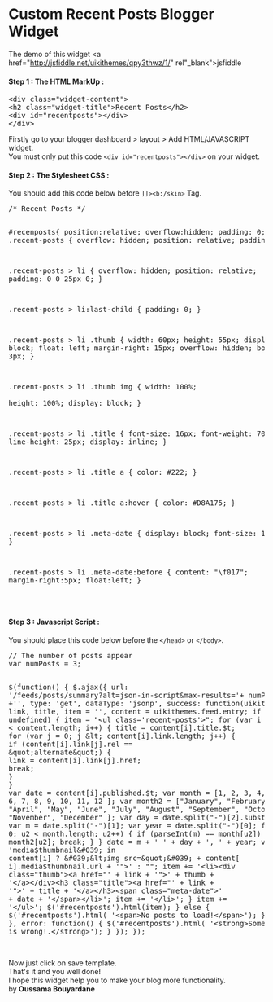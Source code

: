 # Custom Recent Posts Blogger Widget

The demo of this widget <a href="http://jsfiddle.net/uikithemes/qpy3thwz/1/" rel"_blank">jsfiddle</a>
<h4>Step 1 : The HTML MarkUp :</h4>
<pre>
&lt;div class=&quot;widget-content&quot;&gt;
&lt;h2 class=&quot;widget-title&quot;&gt;Recent Posts&lt;/h2&gt;
&lt;div id=&quot;recentposts&quot;&gt;&lt;/div&gt;
&lt;/div&gt;
</pre>
Firstly go to your blogger dashboard > layout > Add HTML/JAVASCRIPT widget.<br/>
You must only put this code <code>&lt;div id=&quot;recentposts&quot;&gt;&lt;/div&gt;</code> on your widget.
<br/>
<h4>Step 2 : The Stylesheet CSS :</h4>
You should add this code below before <code>]]&gt;&lt;b:/skin&gt;</code> Tag.
<pre>
/* Recent Posts */

#recenposts{
    position:relative;
    overflow:hidden;
    padding: 0;
}
.recent-posts {
    overflow: hidden;
    position: relative;
    padding: 0;
}

.recent-posts > li  {
    overflow: hidden;
    position: relative;
    padding: 0 0 25px 0;
}

.recent-posts > li:last-child  {
    padding: 0;
}

.recent-posts > li .thumb {
    width: 60px;
    height: 55px;
    display: block;
    float: left;
    margin-right: 15px;
    overflow: hidden;
    border-radius: 3px;
}

.recent-posts > li .thumb img {
    width: 100%;        
    height: 100%;
    display: block;
}

.recent-posts > li .title {
    font-size: 16px;
    font-weight: 700;
    line-height: 25px;
    display: inline;
}

.recent-posts > li .title a {
    color: #222;
}

.recent-posts > li .title a:hover {
    color: #D8A175;
}

.recent-posts > li .meta-date {
    display: block;
    font-size: 12px;
}

.recent-posts > li .meta-date:before {
    content: "\f017";
    margin-right:5px;
    float:left;
}
</pre>
<br/>
<h4>Step 3 : Javascript Script :</h4>
You should place this code below before the <code>&lt;/head&gt;</code> or <code>&lt;/body&gt;</code>.
<pre>
// The number of posts appear
var numPosts = 3;

$(function() {
    $.ajax({
        url: &#039;/feeds/posts/summary?alt=json-in-script&amp;max-results=&#039;+ numPosts +&#039;&#039;,
        type: &#039;get&#039;,
        dataType: &#039;jsonp&#039;,
        success: function(uikithemes) {
            var link, title, item = &#039;&#039;,
                content = uikithemes.feed.entry;
            if (content !== undefined) {
                item = &quot;&lt;ul class=&#039;recent-posts&#039;&gt;&quot;;
                for (var i = 0; i &lt; content.length; i++) {
                    title = content[i].title.$t;
                    for (var j = 0; j &lt; content[i].link.length; j++) {
                        if (content[i].link[j].rel ==
                            &quot;alternate&quot;) {
                            link = content[i].link[j].href;
                            break;
                        }
                    }
                    var date = content[i].published.$t;
                    var month = [1, 2, 3, 4, 5, 6, 7, 8, 9,
                        10, 11, 12
                    ];
                    var month2 = [&quot;January&quot;, &quot;February&quot;, &quot;March&quot;,
                        &quot;April&quot;, &quot;May&quot;, &quot;June&quot;,
                        &quot;July&quot;, &quot;August&quot;, &quot;September&quot;,
                        &quot;October&quot;, &quot;November&quot;, &quot;December&quot;
                    ];
                    var day = date.split(&quot;-&quot;)[2].substring(
                        0, 2);
                    var m = date.split(&quot;-&quot;)[1];
                    var year = date.split(&quot;-&quot;)[0];
                    for (var u2 = 0; u2 &lt; month.length; u2++) {
                        if (parseInt(m) == month[u2]) {
                            m = month2[u2];
                            break;
                        }
                    }
                    date = m + &#039; &#039; + day + &#039;, &#039; + year;
                    var thumb = &#039;media$thumbnail&#039; in
                        content[i] ? &#039;&lt;img src=&quot;&#039; + content[
                            i].media$thumbnail.url + &#039;&quot;&gt;&#039; :
                        &quot;&quot;;
                    item +=
                        &#039;&lt;li&gt;&lt;div class=&quot;thumb&quot;&gt;&lt;a href=&quot;&#039; +
                        link + &#039;&quot;&gt;&#039; + thumb +
                        &#039;&lt;/a&gt;&lt;/div&gt;&lt;h3 class=&quot;title&quot;&gt;&lt;a href=&quot;&#039; +
                        link + &#039;&quot;&gt;&#039; + title +
                        &#039;&lt;/a&gt;&lt;/h3&gt;&lt;span class=&quot;meta-date&quot;&gt;&#039; +
                        date + &#039;&lt;/span&gt;&lt;/li&gt;&#039;;
                    item += &#039;&lt;/li&gt;&#039;;
                }
                item += &#039;&lt;/ul&gt;&#039;;
                $(&#039;#recentposts&#039;).html(item);
            } else {
                $(&#039;#recentposts&#039;).html(
                    &#039;&lt;span&gt;No posts to load!&lt;/span&gt;&#039;);
            }
        },
        error: function() {
            $(&#039;#recentposts&#039;).html(
                &#039;&lt;strong&gt;Something is wrong!.&lt;/strong&gt;&#039;);
        }
    });
});
</pre>
<br/>
Now just click on save template.<br/>
That's it and you well done!<br/>
I hope this widget help you to make your blog more functionality.<br/>
by <b>Oussama Bouyardane</b>
